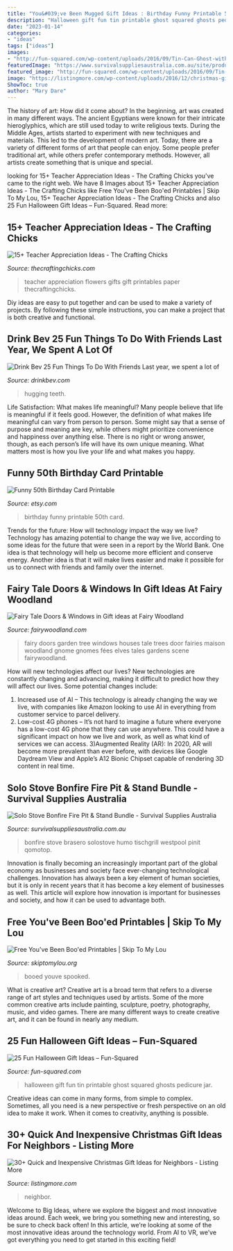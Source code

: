```yaml
---
title: "You&#039;ve Been Mugged Gift Ideas : Birthday Funny Printable 50th Card"
description: "Halloween gift fun tin printable ghost squared ghosts pedicure jar"
date: "2023-01-14"
categories:
- "ideas"
tags: ["ideas"]
images:
- "http://fun-squared.com/wp-content/uploads/2016/09/Tin-Can-Ghost-with-Free-Printable-gingersnapcrafts-halloween.png"
featuredImage: "https://www.survivalsuppliesaustralia.com.au/site/products/8010_9.jpg"
featured_image: "http://fun-squared.com/wp-content/uploads/2016/09/Tin-Can-Ghost-with-Free-Printable-gingersnapcrafts-halloween.png"
image: "https://listingmore.com/wp-content/uploads/2016/12/christmas-gift-ideas-for-neighbors/18-christmas-gift-ideas-for-neighbor-and-friends.jpg"
ShowToc: true
author: "Mary Dare"
---
```



The history of art: How did it come about?
In the beginning, art was created in many different ways. The ancient Egyptians were known for their intricate hieroglyphics, which are still used today to write religious texts. During the Middle Ages, artists started to experiment with new techniques and materials. This led to the development of modern art.
Today, there are a variety of different forms of art that people can enjoy. Some people prefer traditional art, while others prefer contemporary methods. However, all artists create something that is unique and special.

	

		
looking for 15+ Teacher Appreciation Ideas - The Crafting Chicks you've came to the right web. We have 8 Images about 15+ Teacher Appreciation Ideas - The Crafting Chicks like Free You&#039;ve Been Boo&#039;ed Printables | Skip To My Lou, 15+ Teacher Appreciation Ideas - The Crafting Chicks and also 25 Fun Halloween Gift Ideas – Fun-Squared. Read more:
		
    
## 15+ Teacher Appreciation Ideas - The Crafting Chicks

<img loading=lazy src="https://thecraftingchicks.com/wp-content/uploads/2015/04/Flowers-for-the-teacher.jpg" onerror="this.onerror=null;this.src='https://tse3.mm.bing.net/th?id=OIP._2TpWXtCmwdTi4cNQ3w3wwHaKE&amp;pid=15.1';" alt="15+ Teacher Appreciation Ideas - The Crafting Chicks">

_Source: thecraftingchicks.com_

>teacher appreciation flowers gifts gift printables paper thecraftingchicks. 

	

Diy ideas are easy to put together and can be used to make a variety of projects. By following these simple instructions, you can make a project that is both creative and functional.

    
## Drink Bev 25 Fun Things To Do With Friends Last Year, We Spent A Lot Of

<img loading=lazy src="https://cdn.shopify.com/s/files/1/3001/0772/articles/1F1A7019FINALedit_190f7ac9-4422-417e-82f7-45e2dd8a3265_1200x1200.jpg?v=1626516401" onerror="this.onerror=null;this.src='https://tse4.mm.bing.net/th?id=OIP.BAhlWcRvw4Nd1nGRJGeAzQHaE8&amp;pid=15.1';" alt="Drink Bev 25 Fun Things To Do With Friends Last year, we spent a lot of">

_Source: drinkbev.com_

>hugging teeth. 

	

Life Satisfaction: What makes life meaningful?
Many people believe that life is meaningful if it feels good. However, the definition of what makes life meaningful can vary from person to person. Some might say that a sense of purpose and meaning are key, while others might prioritize convenience and happiness over anything else. There is no right or wrong answer, though, as each person’s life will have its own unique meaning. What matters most is how you live your life and what makes you happy.

    
## Funny 50th Birthday Card Printable

<img loading=lazy src="https://img.etsystatic.com/il/b9ff11/541988981/il_570xN.541988981_syhr.jpg?version=1" onerror="this.onerror=null;this.src='https://tse4.mm.bing.net/th?id=OIP.vQ7r9afjFaskUQV74EcEzgHaJO&amp;pid=15.1';" alt="Funny 50th Birthday Card Printable">

_Source: etsy.com_

>birthday funny printable 50th card. 

	

Trends for the future: How will technology impact the way we live?
Technology has amazing potential to change the way we live, according to some ideas for the future that were seen in a report by the World Bank. One idea is that technology will help us become more efficient and conserve energy. Another idea is that it will make lives easier and make it possible for us to connect with friends and family over the internet.

    
## Fairy Tale Doors &amp; Windows In Gift Ideas At Fairy Woodland

<img loading=lazy src="http://www.fairywoodland.com/photos/Scene-_1.jpg" onerror="this.onerror=null;this.src='https://tse3.mm.bing.net/th?id=OIP.h4QpQ6GiT5JK-1Qa1A3-FgHaLH&amp;pid=15.1';" alt="Fairy Tale Doors &amp; Windows in Gift ideas at Fairy Woodland">

_Source: fairywoodland.com_

>fairy doors garden tree windows houses tale trees door fairies maison woodland gnome gnomes fées elves tales gardens scene fairywoodland. 

	

How will new technologies affect our lives?
New technologies are constantly changing and advancing, making it difficult to predict how they will affect our lives. Some potential changes include: 
1) Increased use of AI – This technology is already changing the way we live, with companies like Amazon looking to use AI in everything from customer service to parcel delivery. 
2) Low-cost 4G phones – It’s not hard to imagine a future where everyone has a low-cost 4G phone that they can use anywhere. This could have a significant impact on how we live and work, as well as what kind of services we can access. 
3)Augmented Reality (AR): In 2020, AR will become more prevalent than ever before, with devices like Google Daydream View and Apple’s A12 Bionic Chipset capable of rendering 3D content in real time.

    
## Solo Stove Bonfire Fire Pit &amp; Stand Bundle - Survival Supplies Australia

<img loading=lazy src="https://www.survivalsuppliesaustralia.com.au/site/products/8010_9.jpg" onerror="this.onerror=null;this.src='https://tse4.mm.bing.net/th?id=OIP.VZb6wbhD85FAoQNXQYpZhwHaHa&amp;pid=15.1';" alt="Solo Stove Bonfire Fire Pit &amp; Stand Bundle - Survival Supplies Australia">

_Source: survivalsuppliesaustralia.com.au_

>bonfire stove brasero solostove humo tischgrill westpool pinit qomotop. 

	

Innovation is finally becoming an increasingly important part of the global economy as businesses and society face ever-changing technological challenges. Innovation has always been a key element of human societies, but it is only in recent years that it has become a key element of businesses as well. This article will explore how innovation is important for businesses and society, and how it can be used to advantage both.

    
## Free You&#039;ve Been Boo&#039;ed Printables | Skip To My Lou

<img loading=lazy src="https://www.skiptomylou.org/wp-content/uploads/2015/10/youve-been-booed-printables-collage-1.jpg" onerror="this.onerror=null;this.src='https://tse1.mm.bing.net/th?id=OIP.QQXJUeqzSiT-o5iMW9VVqQHaHa&amp;pid=15.1';" alt="Free You&#039;ve Been Boo&#039;ed Printables | Skip To My Lou">

_Source: skiptomylou.org_

>booed youve spooked. 

	

What is creative art?
Creative art is a broad term that refers to a diverse range of art styles and techniques used by artists. Some of the more common creative arts include painting, sculpture, poetry, photography, music, and video games. There are many different ways to create creative art, and it can be found in nearly any medium.

    
## 25 Fun Halloween Gift Ideas – Fun-Squared

<img loading=lazy src="http://fun-squared.com/wp-content/uploads/2016/09/Tin-Can-Ghost-with-Free-Printable-gingersnapcrafts-halloween.png" onerror="this.onerror=null;this.src='https://tse1.mm.bing.net/th?id=OIP.Ems_i3I3fA5Lr85oRAildwHaLH&amp;pid=15.1';" alt="25 Fun Halloween Gift Ideas – Fun-Squared">

_Source: fun-squared.com_

>halloween gift fun tin printable ghost squared ghosts pedicure jar. 

	

Creative ideas can come in many forms, from simple to complex. Sometimes, all you need is a new perspective or fresh perspective on an old idea to make it work. When it comes to creativity, anything is possible.

    
## 30+ Quick And Inexpensive Christmas Gift Ideas For Neighbors - Listing More

<img loading=lazy src="https://listingmore.com/wp-content/uploads/2016/12/christmas-gift-ideas-for-neighbors/18-christmas-gift-ideas-for-neighbor-and-friends.jpg" onerror="this.onerror=null;this.src='https://tse3.mm.bing.net/th?id=OIP.DYwMrzVDkSPGBrt_4nC8cgHaLJ&amp;pid=15.1';" alt="30+ Quick and Inexpensive Christmas Gift Ideas for Neighbors - Listing More">

_Source: listingmore.com_

>neighbor. 

	

Welcome to Big Ideas, where we explore the biggest and most innovative ideas around. Each week, we bring you something new and interesting, so be sure to check back often! In this article, we’re looking at some of the most innovative ideas around the technology world. From AI to VR, we’ve got everything you need to get started in this exciting field!

